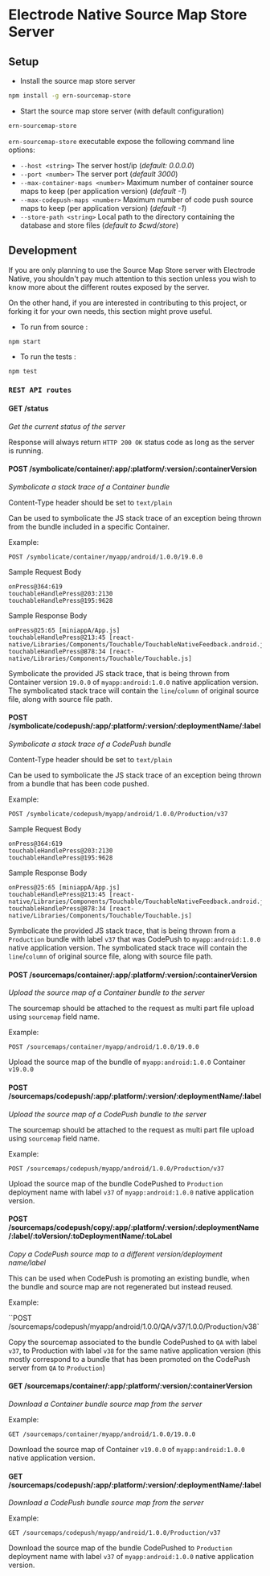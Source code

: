 # Electrode Native Source Map Store Server

## Setup

- Install the source map store server

```bash
npm install -g ern-sourcemap-store
```

- Start the source map store server (with default configuration)

```bash
ern-sourcemap-store
```

`ern-sourcemap-store` executable expose the following command line options:

- `--host <string>` The server host/ip (_default: 0.0.0.0_)
- `--port <number>` The server port (_default 3000_)
- `--max-container-maps <number>` Maximum number of container source maps to keep (per application version) (_default -1_)
- `--max-codepush-maps <number>` Maximum number of code push source maps to keep (per application version) (_default -1_)
- `--store-path <string>` Local path to the directory containing the database and store files (_default to \$cwd/store_)

## Development

If you are only planning to use the Source Map Store server with Electrode Native, you shouldn't pay much attention to this section unless you wish to know more about the different routes exposed by the server.

On the other hand, if you are interested in contributing to this project, or forking it for your own needs, this section might prove useful.

- To run from source :

```
npm start
```

- To run the tests :

```
npm test
```

### `REST API routes`

#### GET /status

_Get the current status of the server_

Response will always return `HTTP 200 OK` status code as long as the server is running.

#### POST /symbolicate/container/:app/:platform/:version/:containerVersion

_Symbolicate a stack trace of a Container bundle_

Content-Type header should be set to `text/plain`

Can be used to symbolicate the JS stack trace of an exception being thrown from the bundle included in a specific Container.

Example:

`POST /symbolicate/container/myapp/android/1.0.0/19.0.0`

Sample Request Body

```
onPress@364:619
touchableHandlePress@203:2130
touchableHandlePress@195:9628
```

Sample Response Body

```
onPress@25:65 [miniappA/App.js]
touchableHandlePress@213:45 [react-native/Libraries/Components/Touchable/TouchableNativeFeedback.android.js]
touchableHandlePress@878:34 [react-native/Libraries/Components/Touchable/Touchable.js]
```

Symbolicate the provided JS stack trace, that is being thrown from Container version `19.0.0` of `myapp:android:1.0.0` native application version. The symbolicated stack trace will contain the `line`/`column` of original source file, along with source file path.

#### POST /symbolicate/codepush/:app/:platform/:version/:deploymentName/:label

_Symbolicate a stack trace of a CodePush bundle_

Content-Type header should be set to `text/plain`

Can be used to symbolicate the JS stack trace of an exception being thrown from a bundle that has been code pushed.

Example:

`POST /symbolicate/codepush/myapp/android/1.0.0/Production/v37`

Sample Request Body

```
onPress@364:619
touchableHandlePress@203:2130
touchableHandlePress@195:9628
```

Sample Response Body

```
onPress@25:65 [miniappA/App.js]
touchableHandlePress@213:45 [react-native/Libraries/Components/Touchable/TouchableNativeFeedback.android.js]
touchableHandlePress@878:34 [react-native/Libraries/Components/Touchable/Touchable.js]
```

Symbolicate the provided JS stack trace, that is being thrown from a `Production` bundle with label `v37` that was CodePush to `myapp:android:1.0.0` native application version. The symbolicated stack trace will contain the `line`/`column` of original source file, along with source file path.

#### POST /sourcemaps/container/:app/:platform/:version/:containerVersion

_Upload the source map of a Container bundle to the server_

The sourcemap should be attached to the request as multi part file upload using `sourcemap` field name.

Example:

`POST /sourcemaps/container/myapp/android/1.0.0/19.0.0`

Upload the source map of the bundle of `myapp:android:1.0.0` Container `v19.0.0`

#### POST /sourcemaps/codepush/:app/:platform/:version/:deploymentName/:label

_Upload the source map of a CodePush bundle to the server_

The sourcemap should be attached to the request as multi part file upload using `sourcemap` field name.

Example:

`POST /sourcemaps/codepush/myapp/android/1.0.0/Production/v37`

Upload the source map of the bundle CodePushed to `Production` deployment name with label `v37` of `myapp:android:1.0.0` native application version.

#### POST /sourcemaps/codepush/copy/:app/:platform/:version/:deploymentName/:label/:toVersion/:toDeploymentName/:toLabel

_Copy a CodePush source map to a different version/deployment name/label_

This can be used when CodePush is promoting an existing bundle, when the bundle and source map are not regenerated but instead reused.

Example:

``POST /sourcemaps/codepush/myapp/android/1.0.0/QA/v37/1.0.0/Production/v38`

Copy the sourcemap associated to the bundle CodePushed to `QA` with label `v37`, to Production with label `v38` for the same native application version (this mostly correspond to a bundle that has been promoted on the CodePush server from `QA` to `Production`)

#### GET /sourcemaps/container/:app/:platform/:version/:containerVersion

_Download a Container bundle source map from the server_

Example:

`GET /sourcemaps/container/myapp/android/1.0.0/19.0.0`

Download the source map of Container `v19.0.0` of `myapp:android:1.0.0` native application version.

#### GET /sourcemaps/codepush/:app/:platform/:version/:deploymentName/:label

_Download a CodePush bundle source map from the server_

Example:

`GET /sourcemaps/codepush/myapp/android/1.0.0/Production/v37`

Download the source map of the bundle CodePushed to `Production` deployment name with label `v37` of `myapp:android:1.0.0` native application version.
